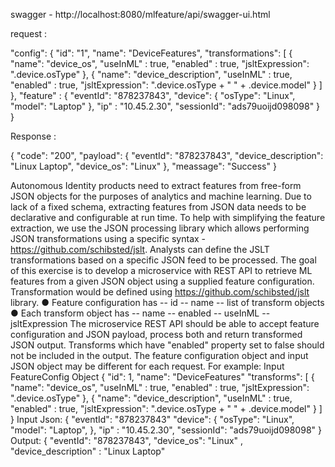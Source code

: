 swagger - http://localhost:8080/mlfeature/api/swagger-ui.html


request :

  "config": {
	    "id": "1",
	    "name": "DeviceFeatures",
	    "transformations": [
	      {
	        "name": "device_os",
	        "useInML" : true,
	        "enabled" : true, 
	        "jsltExpression": ".device.osType"
	    }, 
	    {
	        "name": "device_description",
	        "useInML" : true,
	        "enabled" : true,
	        "jsltExpression": ".device.osType + \" \" + .device.model"
	    }
	    ]
	  },
	  "feature" : {
	  	"eventId": "878237843",
	    "device": {
	      "osType": "Linux",
	      "model": "Laptop" 
	    },
	    "ip" : "10.45.2.30",
		"sessionId": "ads79uoijd098098"
	  }
	}
	
Response :

{
    "code": "200",
    "payload": {
        "eventId": "878237843",
        "device_description": "Linux Laptop",
        "device_os": "Linux"
    },
    "meassage": "Success"
}



Autonomous Identity products need to extract features from free-form JSON objects for the purposes of analytics and machine learning.
Due to lack of a fixed schema, extracting features from JSON data needs to be declarative and configurable at run time. To help with simplifying the feature extraction, we use the JSON processing library which allows performing JSON transformations using a specific syntax - https://github.com/schibsted/jslt.
Analysts can define the JSLT transformations based on a specific JSON feed to be processed.
The goal of this exercise is to develop a microservice with REST API to retrieve ML features from a given JSON object
using a supplied feature configuration. Transformation would be defined using https://github.com/schibsted/jslt library. ● Feature configuration has
-- id
-- name
-- list of transform objects
● Each transform object has
-- name
-- enabled
-- useInML
-- jsltExpression
The microservice REST API should be able to accept feature configuration and JSON payload, process both and return transformed JSON output. Transforms which have "enabled" property set to false should not be included in the output. The feature configuration object and input JSON object may be different for each request.
For example:
Input FeatureConfig Object
{
"id": 1,
"name": "DeviceFeatures" "transforms": [
{
"name": "device_os",
"useInML" : true,
"enabled" : true, "jsltExpression": ".device.osType"
}, {
"name": "device_description",
"useInML" : true,
"enabled" : true,
"jsltExpression": ".device.osType + \" \" + .device.model"
} ]
}
 Input Json:
{
"eventId": "878237843" "device": {
"osType": "Linux",
"model": "Laptop", },
"ip" : "10.45.2.30",
"sessionId": "ads79uoijd098098" }
Output:
{
"eventId": "878237843",
"device_os": "Linux" , "device_description" : "Linux Laptop"

